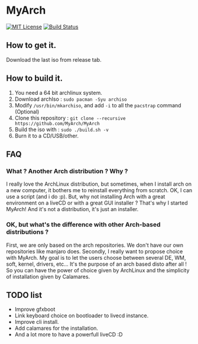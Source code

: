 # MyArch
[![MIT License](https://img.shields.io/badge/license-MIT-blue.svg)](https://github.com/MyArch/MyArch/blob/master/LICENSE)
[![Build Status](https://travis-ci.org/MyArch/MyArch.svg?branch=master)](https://travis-ci.org/MyArch/MyArch)

## How to get it.

Download the last iso from release tab.

## How to build it.

1. You need a 64 bit archlinux system.
2. Download archIso : `sudo pacman -Syu archiso`
3. Modify `/usr/bin/mkarchiso`, and add `-i` to all the `pacstrap` command (Optional)
4. Clone this repository : `git clone --recursive https://github.com/MyArch/MyArch`
5. Build the iso with : `sudo ./build.sh -v`
6. Burn it to a CD/USB/other.

## FAQ

### What ? Another Arch distribution ? Why ?

I really love the ArchLinux distribution, but sometimes, when I install arch on
a new computer, it bothers me to reinstall everything from scratch. OK, I can use a
script (and i do :p). But, why not installing Arch with a great environment on a
liveCD or with a great GUI installer ? That's why I started MyArch! And it's not a
distribution, it's just an installer.

### OK, but what's the difference with other Arch-based distributions ?

First, we are only based on the arch repositories. We don't have our own repositories
like manjaro does. Secondly, I really want to propose choice with MyArch. My goal is
to let the users choose between several DE, WM, soft, kernel, drivers, etc... It's
the purpose of an arch based disto after all ! So you can have the power of choice given by
ArchLinux and the simplicity of installation given by Calamares.

## TODO list

- Improve gfxboot
- Link keyboard choice on bootloader to livecd instance.
- Improve cli install.
- Add calamares for the installation.
- And a lot more to have a powerfull liveCD :D
